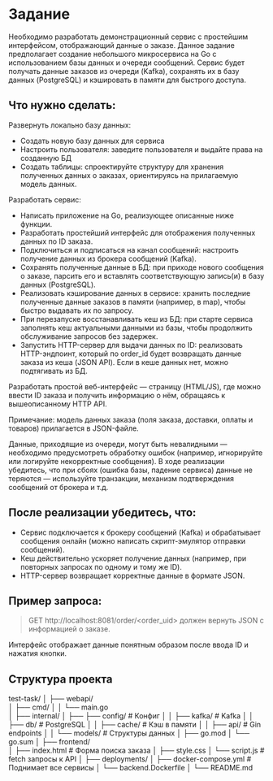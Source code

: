 # Задание
Необходимо разработать демонстрационный сервис с простейшим интерфейсом, отображающий данные о заказе.
Данное задание предполагает создание небольшого микросервиса на Go с использованием базы данных и очереди сообщений. Сервис будет получать данные заказов из очереди (Kafka), сохранять их в базу данных (PostgreSQL) и кэшировать в памяти для быстрого доступа.

## Что нужно сделать:
Развернуть локально базу данных:
- Cоздать новую базу данных для сервиса
- Настроить пользователя: заведите пользователя и выдайте права на созданную БД
- Создать таблицы: спроектируйте структуру для хранения полученных данных о заказах, ориентируясь на прилагаемую модель данных.

Разработать сервис:
- Написать приложение на Go, реализующее описанные ниже функции.
- Разработать простейший интерфейс для отображения полученных данных по ID заказа.
- Подключиться и подписаться на канал сообщений: настроить получение данных из брокера сообщений (Kafka).
- Сохранять полученные данные в БД: при приходе нового сообщения о заказе, парсить его и вставлять соответствующую запись(и) в базу данных (PostgreSQL).
- Реализовать кэширование данных в сервисе: хранить последние полученные данные заказов в памяти (например, в map), чтобы быстро выдавать их по запросу.
- При перезапуске восстанавливать кеш из БД: при старте сервиса заполнять кеш актуальными данными из базы, чтобы продолжить обслуживание запросов без задержек.
- Запустить HTTP-сервер для выдачи данных по ID: реализовать HTTP-эндпоинт, который по order_id будет возвращать данные заказа из кеша (JSON API). Если в кеше данных нет, можно подтягивать из БД.

Разработать простой веб-интерфейс — страницу (HTML/JS), где можно ввести ID заказа и получить информацию о нём, обращаясь к вышеописанному HTTP API.

Примечание: модель данных заказа (поля заказа, доставки, оплаты и товаров) прилагается в JSON-файле.

Данные, приходящие из очереди, могут быть невалидными — необходимо предусмотреть обработку ошибок (например, игнорируйте или логируйте некорректные сообщения). В ходе реализации убедитесь, что при сбоях (ошибка базы, падение сервиса) данные не теряются — используйте транзакции, механизм подтверждения сообщений от брокера и т.д.

## После реализации убедитесь, что:
- Сервис подключается к брокеру сообщений (Kafka) и обрабатывает сообщения онлайн (можно написать скрипт-эмулятор отправки сообщений).
- Кеш действительно ускоряет получение данных (например, при повторных запросах по одному и тому же ID).
- HTTP-сервер возвращает корректные данные в формате JSON.

## Пример запроса:
> GET http://localhost:8081/order/<order_uid> 
должен вернуть JSON с информацией о заказе.

Интерфейс отображает данные понятным образом после ввода ID и нажатия кнопки.

## Структура проекта
test-task/
│
├── webapi/                       
│   ├── cmd/
│   │   └── main.go                 
│   ├── internal/
│   ├── ├── config/                 # Конфиг
│   │   ├── kafka/                  # Kafka
│   │   ├── db/                     # PostgreSQL
│   │   ├── cache/                  # Кэш в памяти
│   │   ├── api/                    # Gin endpoints
│   │   └── models/                 # Структуры данных
│   ├── go.mod
│   └── go.sum
│
├── frontend/                       
│   ├── index.html                  # Форма поиска заказа
│   ├── style.css
│   └── script.js                   # fetch запросы к API
│
├── deployments/
│   ├── docker-compose.yml          # Поднимает все сервисы
│   └── backend.Dockerfile
│
└── README.md
